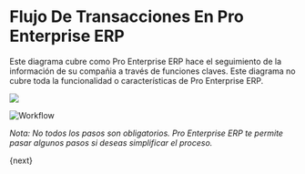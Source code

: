 <!-- add-breadcrumbs -->
# Flujo De Transacciones En Pro Enterprise ERP

Este diagrama cubre como Pro Enterprise ERP hace el seguimiento de la información de su compañia a través de funciones claves.
Este diagrama no cubre toda la funcionalidad o características de Pro Enterprise ERP.

![](/docs/assets/old_images/ProEnterprise/overview.png)


<img class="screenshot" alt="Workflow" src="/docs/assets/img/setup/overview.png">

_Nota: No todos los pasos son obligatorios. Pro Enterprise ERP te permite pasar algunos pasos si deseas simplificar el proceso._

{next}
